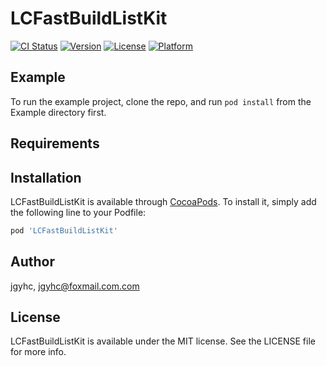 # LCFastBuildListKit

[![CI Status](https://img.shields.io/travis/jgyhc/LCFastBuildListKit.svg?style=flat)](https://travis-ci.org/jgyhc/LCFastBuildListKit)
[![Version](https://img.shields.io/cocoapods/v/LCFastBuildListKit.svg?style=flat)](https://cocoapods.org/pods/LCFastBuildListKit)
[![License](https://img.shields.io/cocoapods/l/LCFastBuildListKit.svg?style=flat)](https://cocoapods.org/pods/LCFastBuildListKit)
[![Platform](https://img.shields.io/cocoapods/p/LCFastBuildListKit.svg?style=flat)](https://cocoapods.org/pods/LCFastBuildListKit)

## Example

To run the example project, clone the repo, and run `pod install` from the Example directory first.

## Requirements

## Installation

LCFastBuildListKit is available through [CocoaPods](https://cocoapods.org). To install
it, simply add the following line to your Podfile:

```ruby
pod 'LCFastBuildListKit'
```

## Author

jgyhc, jgyhc@foxmail.com.com

## License

LCFastBuildListKit is available under the MIT license. See the LICENSE file for more info.
